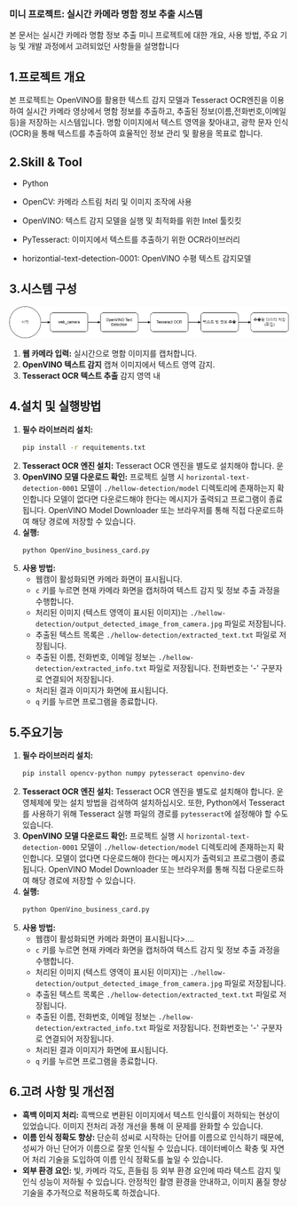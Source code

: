 ### 미니 프로젝트: 실시간 카메라 명함 정보 추출 시스템

본 문서는 실시간 카메라 명함 정보 추출 미니 프로젝트에 대한 개요, 사용 방법, 주요 기능 및 개발 과정에서 고려되었던 사항들을 설명합니다 

## 1.프로젝트 개요

본 프로젝트는 OpenVINO를 활용한 텍스트 감지 모델과 Tesseract OCR엔진을 이용하여  실시간 카메라 영상에서 명함 정보를 추출하고, 추출된 정보(이름,전화번호,이메일 등)을 저장하는 시스템입니다.
명함 이미지에서 텍스트 영역을 찾아내고, 광학 문자 인식(OCR)을 통해 텍스트를 추출하여 효율적인 정보 관리 및 활용을 목표로 합니다.

## 2.Skill & Tool


* Python

* OpenCV: 카메라 스트림 처리 및 이미지 조작에 사용

* OpenVINO: 텍스트 감지 모델을 실행 및 최적화를 위한 Intel 툴킷킷

* PyTesseract: 이미지에서 텍스트를 추출하기 위한 OCR라이브러리

* horizontial-text-detection-0001: OpenVINO 수평 텍스트 감지모델


## 3.시스템 구성
![Flowchart](./img/01_flowchart.png)
1.  **웹 카메라 입력:** 실시간으로 명함 이미지를 캡처합니다.
2.  **OpenVINO 텍스트 감지** 캡쳐 이미지에서 텍스트 영역 감지.
3.  **Tesseract OCR 텍스트 추출** 감지 영역 내 
## 4.설치 및 실행방법

1.  **필수 라이브러리 설치:**
    ```bash
    pip install -r requitements.txt
    ```
2.  **Tesseract OCR 엔진 설치:** Tesseract OCR 엔진을 별도로 설치해야 합니다. 운
3.  **OpenVINO 모델 다운로드 확인:** 프로젝트 실행 시 `horizontal-text-detection-0001` 모델이 `./hellow-detection/model` 디렉토리에 존재하는지 확인합니다
모델이 없다면 다운로드해야 한다는 메시지가 출력되고 프로그램이 종료됩니다. OpenVINO Model Downloader 또는 브라우저를 통해 직접 다운로드하여 해당 경로에 저장할 수 있습니다.
4.  **실행:**
    ```bash
    python OpenVino_business_card.py  
    ```
5.  **사용 방법:**
    * 웹캠이 활성화되면 카메라 화면이 표시됩니다.
    * `c` 키를 누르면 현재 카메라 화면을 캡처하여 텍스트 감지 및 정보 추출 과정을 수행합니다.
    * 처리된 이미지 (텍스트 영역이 표시된 이미지)는 `./hellow-detection/output_detected_image_from_camera.jpg` 파일로 저장됩니다.
    * 추출된 텍스트 목록은 `./hellow-detection/extracted_text.txt` 파일로 저장됩니다.
    * 추출된 이름, 전화번호, 이메일 정보는 `./hellow-detection/extracted_info.txt` 파일로 저장됩니다. 전화번호는 '-' 구분자로 연결되어 저장됩니다.
    * 처리된 결과 이미지가 화면에 표시됩니다.
    * `q` 키를 누르면 프로그램을 종료합니다.

## 5.주요기능

1.  **필수 라이브러리 설치:**
    ```bash
    pip install opencv-python numpy pytesseract openvino-dev
    ```
2.  **Tesseract OCR 엔진 설치:** Tesseract OCR 엔진을 별도로 설치해야 합니다. 운영체제에 맞는 설치 방법을 검색하여 설치하십시오. 또한, Python에서 Tesseract를 사용하기 위해 Tesseract 실행 파일의 경로를 `pytesseract`에 설정해야 할 수도 있습니다.
3.  **OpenVINO 모델 다운로드 확인:** 프로젝트 실행 시 `horizontal-text-detection-0001` 모델이 `./hellow-detection/model` 디렉토리에 존재하는지 확인합니다. 
모델이 없다면 다운로드해야 한다는 메시지가 출력되고 프로그램이 종료됩니다. OpenVINO Model Downloader 또는 브라우저를 통해 직접 다운로드하여 해당 경로에 저장할 수 있습니다.
4.  **실행:**
    ```bash
    python OpenVino_business_card.py  
    ```
5.  **사용 방법:**
    * 웹캠이 활성화되면 카메라 화면이 표시됩니다>....
    * `c` 키를 누르면 현재 카메라 화면을 캡처하여 텍스트 감지 및 정보 추출 과정을 수행합니다.
    * 처리된 이미지 (텍스트 영역이 표시된 이미지)는 `./hellow-detection/output_detected_image_from_camera.jpg` 파일로 저장됩니다.
    * 추출된 텍스트 목록은 `./hellow-detection/extracted_text.txt` 파일로 저장됩니다.
    * 추출된 이름, 전화번호, 이메일 정보는 `./hellow-detection/extracted_info.txt` 파일로 저장됩니다. 전화번호는 '-' 구분자로 연결되어 저장됩니다.
    * 처리된 결과 이미지가 화면에 표시됩니다.
    * `q` 키를 누르면 프로그램을 종료합니다.

## 6.고려 사항 및 개선점 

* **흑백 이미지 처리:** 흑백으로 변환된 이미지에서 텍스트 인식률이 저하되는 현상이 있었습니다. 이미지 전처리 과정 개선을 통해 이 문제를 완화할 수 있습니다.
* **이름 인식 정확도 향상:** 단순히 성씨로 시작하는 단어를 이름으로 인식하기 때문에, 성씨가 아닌 단어가 이름으로 잘못 인식될 수 있습니다. 데이터베이스 확충 및 자연어 처리 기술을 도입하여 이름 인식 정확도를 높일 수 있습니다.
* **외부 환경 요인:** 빛, 카메라 각도, 흔들림 등 외부 환경 요인에 따라 텍스트 감지 및 인식 성능이 저하될 수 있습니다. 안정적인 촬영 환경을 안내하고, 이미지 품질 향상 기술을 추가적으로 적용하도록 하겠습니다.